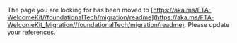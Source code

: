 The page you are looking for has been moved to [https://aka.ms/FTA-WelcomeKit//foundationalTech/migration/readme](https://aka.ms/FTA-WelcomeKit_Migration//foundationalTech/migration/readme). Please update your references.
